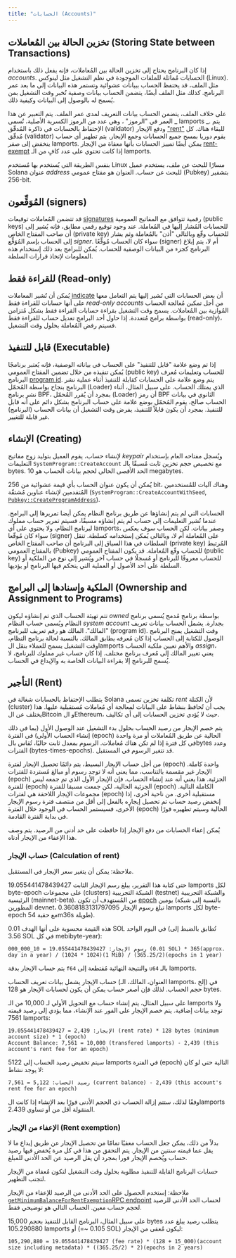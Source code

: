 ```yaml
---
title: "الحسابات (Accounts)"
---
```


## تخزين الحالة بين المُعاملات (Storing State between Transactions)

إذا كان البرنامج يحتاج إلى تخزين الحالة بين المُعاملات، فإنه يفعل ذلك باستخدام _accounts_. الحسابات مُماثلة للملفات الموجودة في نظم التشغيل مثل لينوكس (Linux). مثل الملف، قد يحتفظ الحساب ببيانات عشوائية وتستمر هذه البيانات إلى ما بعد عمر البرنامج. كذلك مثل الملف أيضًا، يتضمن الحساب بيانات وصفية تُخبر وقت التشغيل بمن يُسمح له بالوصول إلى البيانات وكيفية ذلك.

على خلاف الملف، يتضمن الحساب بيانات التعريف لمدى عمر الملف. يتم التعبير عن هذا العمر في "الرموز" ، وهي عدد من الرموز الكسرية الأصلية، تُسمى _ lamports _. يتم الإحتفاظ بالحسابات في ذاكرة المُدقّق (validator) ودفع الإيجار ["rent"](#rent) للبقاء هناك. كل مُدقّق (validator) يقوم دوريا بمسح جميع الحسابات وجمع الإيجار. يتم تطهير أي حساب ينخفض إلى صفر lamports. يمكن أيضًا تمييز الحسابات بأنها معفاة من الإيجار [rent-exempt](#rent-exemption) إذا كانت تحتوي على عدد كافٍ من الـ lamports.

بنفس الطريقة التي يُستخدم بها مُستخدم Linux مسارًا للبحث عن ملف، يستخدم عميل Solana عنوان _address_ للبحث عن حساب. العنوان هو مفتاح عمومي (Pubkey) بتشفير 256-bit.

## المُوَقِّعون (signers)

قد تتضمن المُعاملات توقيعات [signatures](terminology.md#signature) رقمية تتوافق مع المفاتيح العمومية (public keys) للحسابات المُشار إليها في المُعاملة. عند وجود توقيع رقمي مطابق، فإنه يُشير إلى أن صاحب المفتاح الخاص (private key) للحساب وقّع وبالتالي "أذن" بالمُعاملة وثم يشار إلى الحساب بإسم المُوَقِّع _signer_. سواء كان الحساب مُوقِّعًا (signer) أم لا، يتم إبلاغ البرنامج كجزء من البيانات الوصفية للحساب. يُمكن للبرامج بعد ذلك إستخدام هذه المعلومات لإتخاذ قرارات السلطة.

## للقراءة فقط (Read-only)

يُمكن أن تُشير المعاملات [indicate](transactions.md#message-header-format) أن بعض الحسابات التي تُشير إليها يتم التعامل معها على أنها حسابات للقراءة فقط _read-only accounts_ من أجل تمكين مُعالجة الحساب المُوازية بين المُعاملات. يسمح وقت التشغيل بقراءة حسابات القراءة فقط بشكل مُتزامن بواسطة برامج مُتعددة. إذا حاول أحد البرامج تعديل حساب للقراءة فقط (read-only)، فسيتم رفض المُعاملة بحلول وقت التشغيل.

## قابل للتنفيذ (Executable)

إذا تم وضع علامة "قابل للتنفيذ" على الحساب في بياناته الوصفية، فإنه يُعتبر برنامجًا يُمكن تنفيذه من خلال تضمين المفتاح العمومي (public key) للحساب وتعليمات مُعرف البرنامج [program id](transactions.md#program-id). يتم وضع علامة على الحسابات كقابلة للتنفيذ أثناء عملية نشر البرنامج بنجاح بواسطة المُحمّل (Loader) الذي يمتلك الحساب. على سبيل المثال، أثناء نشر برنامج BPF، بمجرد أن يُقرر المُحمّل (Loader) أن رمز BPF الثانوي في بيانات الحساب صالح، يقوم المُحمّل بوضع علامة على حساب البرنامج بشكل دائم على أنه قابل للتنفيذ. بمجرد أن يكون قابلاً للتنفيذ، يفرض وقت التشغيل أن بيانات الحساب (البرنامج) غير قابلة للتغيير.

## الإنشاء (Creating)

لإنشاء حساب، يقوم العميل بتوليد زوج مفاتيح _keypair_ ويُسجل مفتاحه العام بإستخدام التعليمات `SystemProgram::CreateAccount` مع تخصيص حجم تخزين ثابت مُسبقًا بالـ bytes. الحد الأقصى الحالي لحجم بيانات الحساب هو 10 megabytes.

يُمكن أن يكون عنوان الحساب بأي قيمة عشوائية من 256 bit، وهناك آليات للمُستخدمين المُتقدمين لإنشاء عناوين مُشتقّة (`SystemProgram::CreateAccountWithSeed`, [`Pubkey::CreateProgramAddress`](calling-between-programs.md#program-derived-addresses)).

الحسابات التي لم يتم إنشاؤها عن طريق برنامج النظام يمكن أيضا تمريرها إلى البرامج. عندما تُشير التعليمات إلى حساب لم يتم إنشاؤه مسبقًا، فسيتم تمرير حساب مملوك لبرنامج النظام، ولا يحتوي على أي lamports، وصفر بيانات. لكن الحساب سوف يعكس سواء كان مُوقّعا (signer) على المُعاملة أم لا، وبالتالي يُمكن إستخدامه كسلطة. تنقل السلطات في هذا السياق إلى البرنامج أن صاحب المفتاح الخاص (private key) المُرتبط بالمفتاح العمومي (Pubkey) للحساب وقّع المُعاملة. قد يكون المفتاح العمومي (public key) للحساب معروفًا للبرنامج أو مُسجلًا في حساب آخر ويُشير إلى نوع من الملكية أو السلطة على أحد الأصول أو العملية التي يتحكم فيها البرنامج أو يؤديها.

## الملكية وإسنادها إلى البرامج (Ownership and Assignment to Programs)

تتم تهيئة الحساب الذي تم إنشاؤه ليكون _owned_ بواسطة برنامج مُدمج يُسمى برنامج النظام ويُسمى حساب النظام _system account_ بجدارة. يشمل الحساب بيانات تعريف "المالك". المالك هو رقم تعريف للبرنامج (program id). وقت التشغيل يمنح البرنامج الوصول للكتابة إلى الحساب إذا كان مُعرفه يطابق المالك. بالنسبة لحالة برنامج النظام، وقت التشغيل يسمح للعملاء بنقل الlamports والأهم تعيين ملكية الحساب _assign_، يعني تغيير المالك إلى مُعرف برنامج مختلف. إذا كان حساب غير مملوك للبرنامج، لا يُسمح للبرنامج إلا بقراءة البيانات الخاصة به والإيداع في الحساب.

## التأجير (Rent)

يتطلب الإحتفاظ بالحسابات شغالة في Solana تكلفة تخزين تسمى _rent_ لأن الكتلة (cluster) يجب أن تُحافظ بنشاط على البيانات لمعالجة أي مُعاملات مُستقبلية عليها. هذا يختلف عن الBitcoin و الEthereum، حيث لا يُؤدي تخزين الحسابات إلى أي تكاليف.

يتم خصم الإيجار من رصيد الحساب بحلول بدء التشغيل عند الوصول الأول (بما في ذلك إنشاء الحساب الأولي) في الفترة (epoch) الحالية عن طريق المُعاملات أو مرة واحدة في كل فترة إذا لم تكن هناك مُعاملات. الرسوم بمعدل ثابت حاليًا، تُقاس بالbytes وعدد الفترات (bytes-times-epochs). قد تتغير الرسوم في المستقبل.

من أجل حساب الإيجار البسيط، يتم دائمًا تحصيل الإيجار لفترة (epoch) واحدة كاملة. الإيجار غير مقسمة بالتناسب، مما يعني أنه لا توجد رسوم أو مبالغ مُستردة للفترات (epoch) الجزئية. هذا يعني أنه عند إنشاء الحساب، فإن الإيجار الأول الذي تم جمعه ليس للفترة (epoch) الجزئية الحالية، لكن جمعت مسبقا للفترة (epoch) الكاملة التالية. مجموعات الإيجار اللاحقة هي لفترات (epoch) مستقبلية أخرى. من ناحية أخرى، إذا إنخفض رصيد حساب تم تحصيل إيجاره بالفعل إلى أقل من منتصف فترة رسوم الإيجار الأخرى، فسيستمر الحساب في الوجود خلال الفترة (epoch) الحالية وسيتم تطهيره فورًا في بداية الفترة القادمة.

يُمكن إعفاء الحسابات من دفع الإيجار إذا حافظت على حد أدنى من الرصيد. يتم وصف هذا الإعفاء من الإيجار أدناه.

### حساب الإيجار (Calculation of rent)

ملاحظة: يمكن أن يتغير سعر الإيجار في المستقبل.

حتى كتابة هذا التقرير، يبلغ رسم الإيجار الثابت 19.055441478439427 lamports لكل byte-epoch على مجموعات (clusters) الشبكة التجريبية (testnet) والشبكة التجريبية الرئيسية (mainnet-beta). من المُستهدف أن تكون [epoch](terminology.md#epoch) يومين (بالنسبة إلى شبكة المطورين devnet، تبلغ رسوم الإيجار 0.3608183131797095 lamports لكل byte-epoch مع حقبة 54m36s طويلة).

هذه القيمة محسوبة على أنها الهدف 0.01 SOL في اليوم الواحد (تُطابق بالضبط إلى 3.56 SOL في كل mebibyte-year):

```text
رسوم الإيجار: 19.055441478439427 = 10_000_000 (0.01 SOL) * 365(approx. day in a year) / (1024 * 1024)(1 MiB) / (365.25/2)(epochs in 1 year)
```

يتم حساب الإيجار بدقة `f64` والنتيجة النهائية مُقتطعة إلى `u64` بالـ lamports.

حساب الإيجار يشمل بيانات تعريف الحساب (العنوان، المالك، الـ lamports، إلخ) في حجم الحساب. لذلك فإن أصغر حساب يمكن أن يكون لحسابات الإيجار هو 128 bytes.

على سبيل المثال، يتم إنشاء حساب مع التحويل الأولي لـ 10,000 من الـ lamports ولا توجد بيانات إضافية. يتم خصم الإيجار على الفور عند الإنشاء، مما يؤدي إلى رصيد قيمته 7561 lamports:

```text
الإيجار: 2,439 = 19.055441478439427 (rent rate) * 128 bytes (minimum account size) * 1 (epoch)
Account Balance: 7,561 = 10,000 (transfered lamports) - 2,439 (this account's rent fee for an epoch)
```

سيتم تخفيض رصيد الحساب إلى 5122 lamports في الفترة (epoch) التالية حتى لو كان لا يوجد نشاط:

```text
رصيد الحساب: 5,122 = 7,561 (current balance) - 2,439 (this account's rent fee for an epoch)
```

وفقًا لذلك، ستتم إزالة الحساب ذي الحجم الأدنى فورًا بعد الإنشاء إذا كانت الlamports المنقولة أقل من أو تساوي 2،439.

### الإعفاء من الإيجار (Rent exemption)

بدلاً من ذلك، يمكن جعل الحساب معفيًا تمامًا من تحصيل الإيجار عن طريق إيداع ما لا يقل عما قيمته سنتين من الإيجار. يتم التحقق من هذا في كل مرة يُخفض فيها رصيد حساب ويُخصم الإيجار فورا بمجرد أن يقل الرصيد عن الحد الأدنى للمبلغ.

حسابات البرنامج القابلة للتنفيذ مطلوبة بحلول وقت التشغيل لتكون مُعفاة من الإيجار لتجنب التطهير.

ملاحظة: إستخدم الحصول على الحد الأدنى من الرصيد للإعفاء من الإيجار [`getMinimumBalanceForRentExemption`RPC endpoint](developing/clients/jsonrpc-api.md#getminimumbalanceforrentexemption) لحساب الحد الأدنى للرصيد لحجم حساب معين. الحساب التالي هو توضيحي فقط.

على سبيل المثال، البرنامج القابل للتنفيذ بحجم 15,000 bytes يتطلب رصيد يبلغ عدد 105.290880 lamports أو (=~ 0.105 SOL) ليكون مُعفى من الإيجار:

```text
105,290,880 = 19.055441478439427 (fee rate) * (128 + 15_000)(account size including metadata) * ((365.25/2) * 2)(epochs in 2 years)
```
